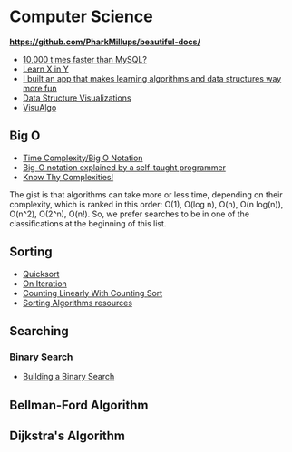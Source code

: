 # Computer Science

**https://github.com/PharkMillups/beautiful-docs/**

* [10,000 times faster than MySQL?](https://brigade.engineering/10-000-times-faster-than-mysql-7296389e74bb#.kw0f0r6ce)
* [Learn X in Y](https://learnxinyminutes.com/)
* [I built an app that makes learning algorithms and data structures way more fun](https://medium.freecodecamp.org/i-built-an-app-that-makes-learning-algorithms-and-data-structures-way-more-fun-46fbb8afacaf)
* [Data Structure Visualizations](https://www.cs.usfca.edu/~galles/visualization/Algorithms.html)
* [VisuAlgo](https://visualgo.net/en)

## Big O

* [Time Complexity/Big O Notation](https://medium.com/javascript-scene/time-complexity-big-o-notation-1a4310c3ee4b#.jhucyh6v5)
* [Big-O notation explained by a self-taught programmer](https://justin.abrah.ms/computer-science/big-o-notation-explained.html)
* [Know Thy Complexities!](http://bigocheatsheet.com/)

The gist is that algorithms can take more or less time, depending on their complexity, which is ranked in this order: O(1), O(log n), O(n), O(n log(n)), O(n^2), O(2^n), O(n!). So, we prefer searches to be in one of the classifications at the beginning of this list.

## Sorting

* [Quicksort](http://me.dt.in.th/page/Quicksort/)
* [On Iteration](http://www.informit.com/articles/article.aspx?p=1407357&seqNum=3)
* [Counting Linearly With Counting Sort](https://medium.com/basecs/counting-linearly-with-counting-sort-cd8516ae09b3)
* [Sorting Algorithms resources](https://github.com/no-stack-dub-sack/cs-playground-react/blob/master/RESOURCES.md)

## Searching

### Binary Search

* [Building a Binary Search](https://fluxusfrequency.github.io/blog/2014/01/31/building-a-binary-search/) 

## Bellman-Ford Algorithm

## Dijkstra's Algorithm
